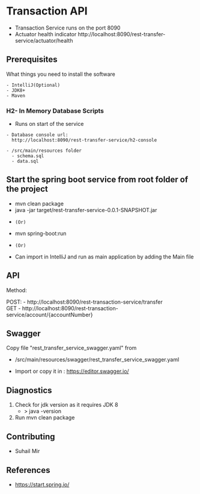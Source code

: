 
# Transaction API
- Transaction Service runs on the port 8090
- Actuator health indicator
    http://localhost:8090/rest-transfer-service/actuator/health
  
## Prerequisites

What things you need to install the software 

```
- IntelliJ(Optional)
- JDK8+
- Maven

```
### H2- In Memory Database Scripts

   - Runs on start of the service
   
    - Database console url: 
      http://localhost:8090/rest-transfer-service/h2-console
   
    - /src/main/resources folder
      - schema.sql
      - data.sql
    
  
      
## Start the spring boot service from root folder of the project
  - mvn clean package
  - java -jar target/rest-transfer-service-0.0.1-SNAPSHOT.jar
   * ``(Or)``
  - mvn spring-boot:run
   * ``(Or)``
  - Can import in IntelliJ and run as main application by adding the Main file

## API
   Method:
   
   POST:
        - http://localhost:8090/rest-transaction-service/transfer \
   GET
        - http://localhost:8090/rest-transaction-service/account/{accountNumber}
  
  
## Swagger 

  Copy file "rest_transfer_service_swagger.yaml" from
  
  * /src/main/resources/swagger/rest_transfer_service_swagger.yaml
      
   * Import or copy it in :  https://editor.swagger.io/
   

## Diagnostics 

1. Check for jdk version as it requires JDK 8
      - <terminal>> java -version
2. Run mvn clean package

       
## Contributing

 - Suhail Mir
  
## References
  - https://start.spring.io/

 
